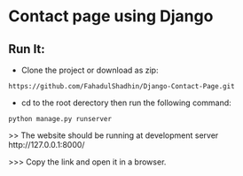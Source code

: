 # Contact page using Django

## Run It:
* Clone the project or download as zip:
```
https://github.com/FahadulShadhin/Django-Contact-Page.git
```

* cd to the root derectory then run the following command:
```
python manage.py runserver
```

<p>>> The website should be running at development server http://127.0.0.1:8000/ </p>
<p>>>> Copy the link and open it in a browser.</p>
